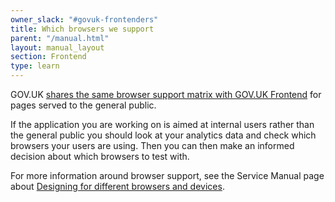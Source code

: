 ```yaml
---
owner_slack: "#govuk-frontenders"
title: Which browsers we support
parent: "/manual.html"
layout: manual_layout
section: Frontend
type: learn
---
```


GOV.UK [shares the same browser support matrix with GOV.UK Frontend](https://github.com/alphagov/govuk-frontend#browser-and-assistive-technology-support) for pages served to the general public.

If the application you are working on is aimed at internal users rather than the general public you should look at your analytics data and check which browsers your users are using. Then you can then make an informed decision about which browsers to test with.

For more information around browser support, see the Service Manual page about [Designing for different browsers and devices](https://www.gov.uk/service-manual/technology/designing-for-different-browsers-and-devices).
